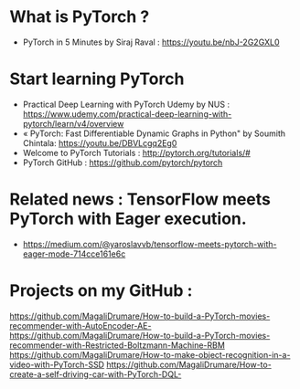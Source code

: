 # What is PyTorch ? 
* PyTorch in 5 Minutes by Siraj Raval : https://youtu.be/nbJ-2G2GXL0

# Start learning PyTorch
* Practical Deep Learning with PyTorch Udemy by NUS : https://www.udemy.com/practical-deep-learning-with-pytorch/learn/v4/overview 
* « PyTorch: Fast Differentiable Dynamic Graphs in Python" by Soumith Chintala: https://youtu.be/DBVLcgq2Eg0
* Welcome to PyTorch Tutorials : http://pytorch.org/tutorials/#
* PyTorch GitHub : https://github.com/pytorch/pytorch

# Related news : TensorFlow meets PyTorch with Eager execution.
* https://medium.com/@yaroslavvb/tensorflow-meets-pytorch-with-eager-mode-714cce161e6c

# Projects on my GitHub : 
https://github.com/MagaliDrumare/How-to-build-a-PyTorch-movies-recommender-with-AutoEncoder-AE-
https://github.com/MagaliDrumare/How-to-build-a-PyTorch-movies-recommender-with-Restricted-Boltzmann-Machine-RBM
https://github.com/MagaliDrumare/How-to-make-object-recognition-in-a-video-with-PyTorch-SSD
https://github.com/MagaliDrumare/How-to-create-a-self-driving-car-with-PyTorch-DQL-





